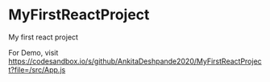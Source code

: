 # MyFirstReactProject
My first react project



For Demo, visit
https://codesandbox.io/s/github/AnkitaDeshpande2020/MyFirstReactProject?file=/src/App.js
